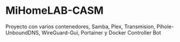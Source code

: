 # MiHomeLAB-CASM
Proyecto con varios contenedores, Samba, Plex, Transmision, Pihole-UnboundDNS, WireGuard-Gui, Portainer y Docker Controller Bot
